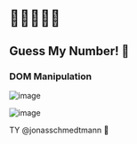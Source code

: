# 🚀🚀🚀🚀🚀

## Guess My Number! 🤯

### DOM Manipulation

![image](https://user-images.githubusercontent.com/88937416/143765813-5b2816f1-9583-4ae2-84f3-930febe025d3.png)

![image](https://user-images.githubusercontent.com/88937416/143765823-8ab1cfb0-bcaa-4c2a-8152-77eaaa718de7.png)

TY @jonasschmedtmann 🚀
